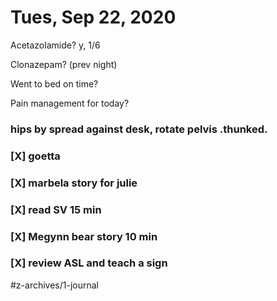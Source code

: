 # Tues, Sep 22, 2020
Acetazolamide? y, 1/6

Clonazepam? 
(prev night)

Went to bed on time? 

Pain management for today?

### hips by spread against desk, rotate pelvis .thunked.
### [X] goetta
### [X] marbela story for julie
### [X] read SV 15 min
### [X] Megynn bear story 10 min
### [X] review ASL and teach a sign


#z-archives/1-journal